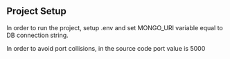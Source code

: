  ## Project Setup

In order to run the project, setup .env and set MONGO_URI variable equal to DB connection string.

In order to avoid port collisions, in the source code port value is 5000
